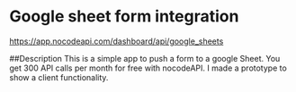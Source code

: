 # Google sheet form integration

https://app.nocodeapi.com/dashboard/api/google_sheets

##Description
This is a simple app to push a form to a google Sheet. You get 300 API calls per month for free with nocodeAPI. I made a prototype to show a client functionality.
